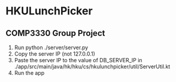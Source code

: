 # HKULunchPicker
## COMP3330 Group Project

1. Run python ./server/server.py
2. Copy the server IP (not 127.0.0.1)
3. Paste the server IP to the value of DB_SERVER_IP in ./app/src/main/java/hk/hku/cs/hkulunchpicker/util/ServerUtil.kt
4. Run the app
